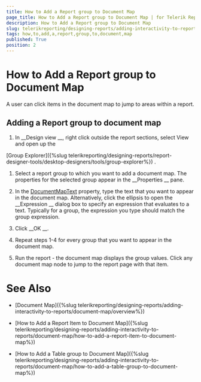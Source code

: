 ```yaml
---
title: How to Add a Report group to Document Map
page_title: How to Add a Report group to Document Map | for Telerik Reporting Documentation
description: How to Add a Report group to Document Map
slug: telerikreporting/designing-reports/adding-interactivity-to-reports/document-map/how-to-add-a-report-group-to-document-map
tags: how,to,add,a,report,group,to,document,map
published: True
position: 2
---
```


# How to Add a Report group to Document Map



A user can click items in the document map to jump 
    	to areas within a report.


## Adding a Report group to document map

1. In 
__Design view
__, right click outside the report sections, select View and open up the 
		
[Group Explorer]({%slug telerikreporting/designing-reports/report-designer-tools/desktop-designers/tools/group-explorer%})
.


1. Select a report group to which you want to add a document map. The properties for the selected group appear in the 
__Properties
__ pane.


1. In the 
[DocumentMapText](/reporting/api/Telerik.Reporting.Group#Telerik_Reporting_Group_DocumentMapText)
 property, type the text 
	that you want to appear in the document map. Alternatively, click the ellipsis to open the 
__Expression
__ dialog box to specify an 
	expression that evaluates to a text.
	Typically for a group, the expression you type should match the group expression.


1. Click 
__OK
__.


1. Repeat steps 1-4 for every group that you want to appear in the document map.


1. Run the report - the document map displays the group values. Click any document map node to jump to the report page with that item.


# See Also


 * [Document Map]({%slug telerikreporting/designing-reports/adding-interactivity-to-reports/document-map/overview%})


 * [How to Add a Report Item to Document Map]({%slug telerikreporting/designing-reports/adding-interactivity-to-reports/document-map/how-to-add-a-report-item-to-document-map%})


 * [How to Add a Table group to Document Map]({%slug telerikreporting/designing-reports/adding-interactivity-to-reports/document-map/how-to-add-a-table-group-to-document-map%})

